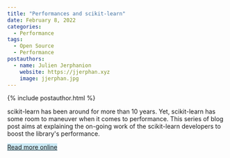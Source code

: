 ```yaml
---
title: "Performances and scikit-learn"
date: February 8, 2022
categories:
  - Performance
tags:
  - Open Source
  - Performance
postauthors:
  - name: Julien Jerphanion
    website: https://jjerphan.xyz
    image: jjerphan.jpg
---
```


<div>
  {% include postauthor.html %}
</div>

scikit-learn has been around for more than 10 years.
Yet, scikit-learn has some room to maneuver when it comes to performance.
This series of blog post aims at explaining the on-going work of the scikit-learn developers to boost the library's performance.

<span style="background-color: #CAE9F5;">  [Read more online](https://jjerphan.xyz/sklearn-perf.html) </span>
